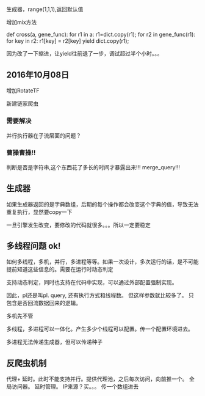 

##
生成器，range(1,1,1),返回默认值

增加mix方法


def cross(a, gene_func):
    for r1 in a:
        r1=dict.copy(r1);
        for r2 in gene_func(r1):
            for key in r2:
                r1[key] = r2[key]
                yield dict.copy(r1);

因为改了一下缩进，让yield往前退了一步，调试超过半个小时。。。

## 2016年10月08日

增加RotateTF

新建链家爬虫

### 需要解决

并行执行器在子流层面的问题？

### 曹操曹操!!

判断是否是字符串,这个东西花了多长的时间才暴露出来!!!  merge_query!!!

## 生成器

如果生成器返回的是字典数组，后期的每个操作都会改变这个字典的值，导致无法重复执行，显然要copy一下

一旦引擎发生改变，要修改的代码就很多。。。所以一定要稳定



## 多线程问题 ok!

如何多线程，多机，并行，多进程等等。如果一次设计，多次运行的话，是不可能提前知道这些信息的。需要在运行时动态判定

支持动态判定，同时也支持在代码中实现，可以通过外部配置强制实现。

因此，pl还是叫pl. query, 还有执行方式和线程数。 但这样参数就比较多了。 只包含是否回流数据回来的逻辑。

多机先不管

多线程，多进程可以一体化。产生多少个线程可以配置。传一个配置环境进去。

多进程无法传递生成器，但可以传递种子



## 反爬虫机制

代理+ 延时。此时不能支持并行。提供代理池，之后每次访问，向前推一个。 全局访问器。 延时管理。
IP来源？买。。。 传一个数组进去



